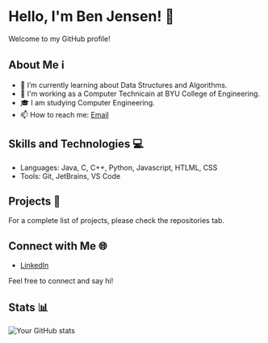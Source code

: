 # Hello, I'm Ben Jensen! 👋

Welcome to my GitHub profile!

## About Me ℹ️

- 🌱 I’m currently learning about Data Structures and Algorithms.
- 💼 I'm working as a Computer Technicain at BYU College of Engineering.
- 🎓 I am studying Computer Engineering.
- 📫 How to reach me: [Email](jenbensen17@gmail.com)

## Skills and Technologies 💻

- Languages: Java, C, C++, Python, Javascript, HTLML, CSS
- Tools: Git, JetBrains, VS Code

## Projects 🚀

For a complete list of projects, please check the repositories tab.

## Connect with Me 🌐

- [LinkedIn](https://www.linkedin.com/in/benjamin-m-jensen)

Feel free to connect and say hi!

## Stats 📊

![Your GitHub stats](https://github-readme-stats.vercel.app/api?username=your_username&show_icons=true)
